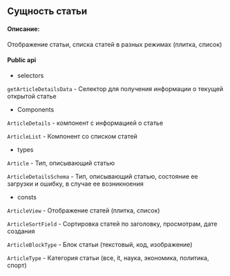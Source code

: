## Сущность статьи

#### Описание:

Отображение статьи, списка статей в разных режимах (плитка, список)

#### Public api

- selectors

`getArticleDetailsData` - Селектор для получения информации о текущей открытой статье

- Components

`ArticleDetails` - компонент с информацией о статье

`ArticleList` - Компонент со списком статей

- types

`Article` - Тип, описывающий статью

`ArticleDetailsSchema` - Тип, описывающий статью, состояние ее загрузки и ошибку, в случае ее возникноения

- consts

`ArticleView` - Отображение статей (плитка, список)

`ArticleSortField` - Сортировка статей по заголовку, просмотрам, дате создания

`ArticleBlockType` - Блок статьи (текстовый, код, изображение)

`ArticleType` - Категория статьи (все, it, наука, экономика, политика, спорт)
